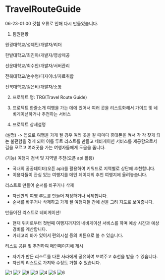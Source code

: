 # TravelRouteGuide
06-23-01:00 깃헙 오류로 인해 다시 만들었습니다.


1. 팀원현황

원광대학교/성제민/개발자/리더

한밭대학교/최진아/개발자/영상제공

선운대학교/최수안/개발자/서버관리

전북대학교/손수형/디자이너/자료취합

전북대학교/김은비/개발자/소통



2. 프로젝트 명:
TRG(Travel Route Guide)


3. 프로젝트 한줄소개
여행을 가는 데에 있어서 여러 곳을 리스트화해서 가이드 및 네비게이션하거나 추천하는 서비스


4. 프로젝트 상세설명

(설명)
-> 앱으로 여행을 가게 될 경우 여러 곳을 갈 때마다 휴대폰을 켜서 각 각 찾게 되는 불편함을 겪게 되어 이를 루트 리스트를 만들고 네비게이션 서비스를 제공함으로서 길을 모르고 여러곳을 가는 여행자들에게 도움을 줍니다.

(기능)
여행지 검색 및 지역별 추천(오픈 api 활용)
- 국내의 공공데이터(오픈 api)를 활용하여 키워드로 지역별로 상단에 추천합니다.
- 이용자들이 관심 있는 여행지를 메인 페이지의 추천 여행지에 올려놓습니다.

리스트로 만들어 순서를 바꾸거나 삭제
- 자신만의 여행 루트를 만들어 저장하거나 삭제합니다.
- 순서를 바꾸거나 삭제하고 가게 될 여행지들 간에 선을 그려 지도로 보여줍니다.

만들어진 리스트로 네비게이션!
- 현재 위치로부터 첫번째 여행지까지의 네비게이션 서비스를 하며 예상 시간과 예상 경비를 계산합니다.
- 카테고리 바가 있어서 편의시설 등의 버튼으로 볼 수 있습니다.

리스트 공유 및 추천하여 메인페이지에 게시
- 자기가 만든 리스트를 다른 사라에게 공유하여 보여주고 추천을 받을 수 있습니다.
- 자신의 리스트로 가져와 수정도 거칠 수 있습니다.

![1](https://user-images.githubusercontent.com/73628071/175403180-c4f599b0-d177-4430-8c5e-66f42db881e7.png)
![7](https://user-images.githubusercontent.com/73628071/175403310-ca00287b-f76e-475c-9bf1-9e3ffbd3836b.png)
![8](https://user-images.githubusercontent.com/73628071/175403372-d9766d52-62d6-4782-85ba-fd72f9c25bd4.png)
![3](https://user-images.githubusercontent.com/73628071/175403720-9491eab1-53d6-401e-ae54-64456b64a71b.png)
![4](https://user-images.githubusercontent.com/73628071/175403436-d97689c8-787d-4dcd-b13b-1dcf058fb6e7.png)
![5](https://user-images.githubusercontent.com/73628071/175403535-81553feb-4691-4a5a-a4ef-fea0e6737eb6.png)
![6](https://user-images.githubusercontent.com/73628071/175403821-62f0b4a1-afce-438b-bd33-1bb58ffc6eb3.png)


